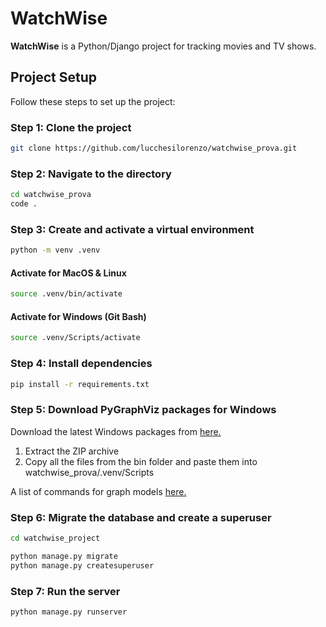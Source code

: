 # WatchWise

**WatchWise** is a Python/Django project for tracking movies and TV shows.

## Project Setup

Follow these steps to set up the project:

### **Step 1**: Clone the project

```bash
git clone https://github.com/lucchesilorenzo/watchwise_prova.git
```

### **Step 2**: Navigate to the directory

```bash
cd watchwise_prova
code .
```

### **Step 3**: Create and activate a virtual environment

```bash
python -m venv .venv
```

#### Activate for MacOS & Linux

```bash
source .venv/bin/activate
```

#### Activate for Windows (Git Bash)

```bash
source .venv/Scripts/activate
```

### **Step 4**: Install dependencies

```bash
pip install -r requirements.txt
```

### **Step 5**: Download PyGraphViz packages for Windows

Download the latest Windows packages from
[here.](https://graphviz.org/download)

1. Extract the ZIP archive
2. Copy all the files from the bin folder and paste them into watchwise_prova/.venv/Scripts

A list of commands for graph models
[here.](https://django-extensions.readthedocs.io/en/latest/graph_models.html)

### **Step 6**: Migrate the database and create a superuser

```bash
cd watchwise_project
```

```bash
python manage.py migrate
python manage.py createsuperuser
```

### **Step 7**: Run the server

```bash
python manage.py runserver
```

